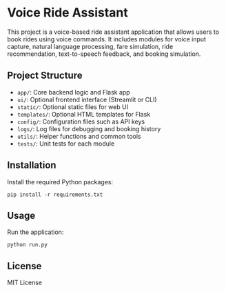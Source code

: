 # Voice Ride Assistant

This project is a voice-based ride assistant application that allows users to book rides using voice commands. It includes modules for voice input capture, natural language processing, fare simulation, ride recommendation, text-to-speech feedback, and booking simulation.

## Project Structure

- `app/`: Core backend logic and Flask app
- `ui/`: Optional frontend interface (Streamlit or CLI)
- `static/`: Optional static files for web UI
- `templates/`: Optional HTML templates for Flask
- `config/`: Configuration files such as API keys
- `logs/`: Log files for debugging and booking history
- `utils/`: Helper functions and common tools
- `tests/`: Unit tests for each module

## Installation

Install the required Python packages:

```
pip install -r requirements.txt
```

## Usage

Run the application:

```
python run.py
```

## License

MIT License
